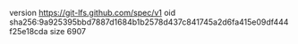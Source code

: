 version https://git-lfs.github.com/spec/v1
oid sha256:9a925395bbd7887d1684b1b2578d437c841745a2d6fa415e09df444f25e18cda
size 6907

